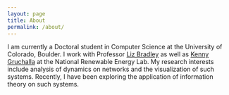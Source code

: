```yaml
---
layout: page
title: About
permalink: /about/
---
```

I am currently a Doctoral student in Computer Science at the University of Colorado, Boulder. I work with Professor [Liz
Bradley](http://www.cs.colorado.edu/~lizb/)
as well as [Kenny Gruchalla](http://energysciences.nrel.gov/csc/staff/kenny_gruchalla) at the National Renewable Energy Lab. My research interests include analysis of dynamics on networks and the visualization of such systems. Recently, I have been exploring the application of information theory on such systems. 
